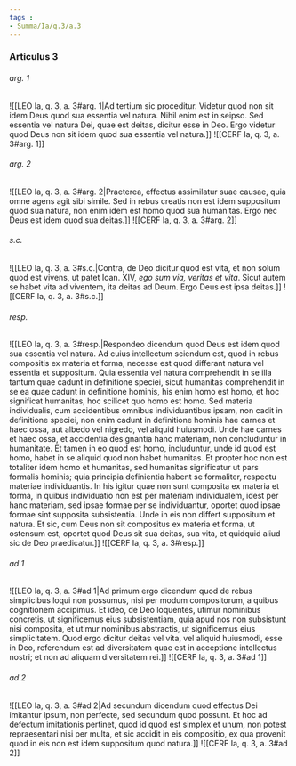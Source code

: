 ```yaml
---
tags : 
- Summa/Ia/q.3/a.3
---
```


### Articulus 3

###### arg. 1
![[LEO Ia, q. 3, a. 3#arg. 1|Ad tertium sic proceditur. Videtur quod non sit idem Deus quod sua essentia vel natura. Nihil enim est in seipso. Sed essentia vel natura Dei, quae est deitas, dicitur esse in Deo. Ergo videtur quod Deus non sit idem quod sua essentia vel natura.]]
![[CERF Ia, q. 3, a. 3#arg. 1]]

###### arg. 2
![[LEO Ia, q. 3, a. 3#arg. 2|Praeterea, effectus assimilatur suae causae, quia omne agens agit sibi simile. Sed in rebus creatis non est idem suppositum quod sua natura, non enim idem est homo quod sua humanitas. Ergo nec Deus est idem quod sua deitas.]]
![[CERF Ia, q. 3, a. 3#arg. 2]]

###### s.c.
![[LEO Ia, q. 3, a. 3#s.c.|Contra, de Deo dicitur quod est vita, et non solum quod est vivens, ut patet Ioan. XIV, *ego sum via, veritas et vita*. Sicut autem se habet vita ad viventem, ita deitas ad Deum. Ergo Deus est ipsa deitas.]]
![[CERF Ia, q. 3, a. 3#s.c.]]

###### resp.
![[LEO Ia, q. 3, a. 3#resp.|Respondeo dicendum quod Deus est idem quod sua essentia vel natura. Ad cuius intellectum sciendum est, quod in rebus compositis ex materia et forma, necesse est quod differant natura vel essentia et suppositum. Quia essentia vel natura comprehendit in se illa tantum quae cadunt in definitione speciei, sicut humanitas comprehendit in se ea quae cadunt in definitione hominis, his enim homo est homo, et hoc significat humanitas, hoc scilicet quo homo est homo. Sed materia individualis, cum accidentibus omnibus individuantibus ipsam, non cadit in definitione speciei, non enim cadunt in definitione hominis hae carnes et haec ossa, aut albedo vel nigredo, vel aliquid huiusmodi. Unde hae carnes et haec ossa, et accidentia designantia hanc materiam, non concluduntur in humanitate. Et tamen in eo quod est homo, includuntur, unde id quod est homo, habet in se aliquid quod non habet humanitas. Et propter hoc non est totaliter idem homo et humanitas, sed humanitas significatur ut pars formalis hominis; quia principia definientia habent se formaliter, respectu materiae individuantis. In his igitur quae non sunt composita ex materia et forma, in quibus individuatio non est per materiam individualem, idest per hanc materiam, sed ipsae formae per se individuantur, oportet quod ipsae formae sint supposita subsistentia. Unde in eis non differt suppositum et natura. Et sic, cum Deus non sit compositus ex materia et forma, ut ostensum est, oportet quod Deus sit sua deitas, sua vita, et quidquid aliud sic de Deo praedicatur.]]
![[CERF Ia, q. 3, a. 3#resp.]]

###### ad 1
![[LEO Ia, q. 3, a. 3#ad 1|Ad primum ergo dicendum quod de rebus simplicibus loqui non possumus, nisi per modum compositorum, a quibus cognitionem accipimus. Et ideo, de Deo loquentes, utimur nominibus concretis, ut significemus eius subsistentiam, quia apud nos non subsistunt nisi composita, et utimur nominibus abstractis, ut significemus eius simplicitatem. Quod ergo dicitur deitas vel vita, vel aliquid huiusmodi, esse in Deo, referendum est ad diversitatem quae est in acceptione intellectus nostri; et non ad aliquam diversitatem rei.]]
![[CERF Ia, q. 3, a. 3#ad 1]]

###### ad 2
![[LEO Ia, q. 3, a. 3#ad 2|Ad secundum dicendum quod effectus Dei imitantur ipsum, non perfecte, sed secundum quod possunt. Et hoc ad defectum imitationis pertinet, quod id quod est simplex et unum, non potest repraesentari nisi per multa, et sic accidit in eis compositio, ex qua provenit quod in eis non est idem suppositum quod natura.]]
![[CERF Ia, q. 3, a. 3#ad 2]]

